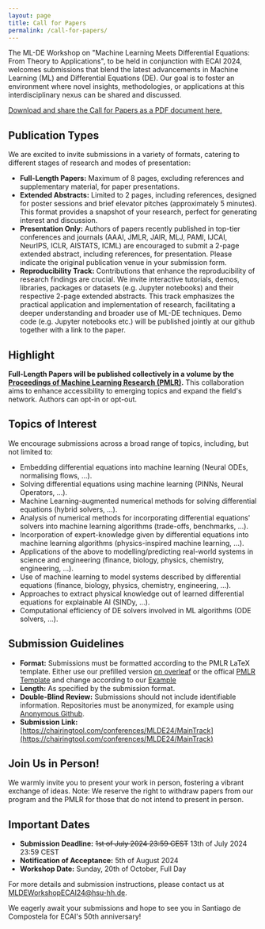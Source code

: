```yaml
---
layout: page
title: Call for Papers
permalink: /call-for-papers/
---
```


The ML-DE Workshop on "Machine Learning Meets Differential Equations: From Theory to Applications", to be held in conjunction with ECAI 2024, welcomes submissions that blend the latest advancements in Machine Learning (ML) and Differential Equations (DE). Our goal is to foster an environment where novel insights, methodologies, or applications at this interdisciplinary nexus can be shared and discussed.

[Download and share the Call for Papers as a PDF document here.](/assets/pdf/call_for_papers.pdf)

## Publication Types

We are excited to invite submissions in a variety of formats, catering to different stages of research and modes of presentation:

- **Full-Length Papers:** Maximum of 8 pages, excluding references and supplementary material, for paper presentations.
- **Extended Abstracts:** Limited to 2 pages, including references, designed for poster sessions and brief elevator pitches (approximately 5 minutes). This format provides a snapshot of your research, perfect for generating interest and discussion.
- **Presentation Only:** Authors of papers recently published in top-tier conferences and journals (AAAI, JMLR, JAIR, MLJ, PAMI, IJCAI, NeurIPS, ICLR, AISTATS, ICML) are encouraged to submit a 2-page extended abstract, including references, for presentation. Please indicate the original publication venue in your submission form.
- **Reproducibility Track:** Contributions that enhance the reproducibility of research findings are crucial. We invite interactive tutorials, demos, libraries, packages or datasets (e.g. Jupyter notebooks) and their respective 2-page extended abstracts. This track emphasizes the practical application and implementation of research, facilitating a deeper understanding and broader use of ML-DE techniques. Demo code (e.g. Jupyter notebooks etc.) will be published jointly at our github together with a link to the paper.

## Highlight
**Full-Length Papers will be published collectively in a volume by the [Proceedings of Machine Learning Research (PMLR)](http://proceedings.mlr.press/).** This collaboration aims to enhance accessibility to emerging topics and expand the field's network. Authors can opt-in or opt-out.


## Topics of Interest

We encourage submissions across a broad range of topics, including, but not limited to:

- Embedding differential equations into machine learning (Neural ODEs, normalising flows, ...).
- Solving differential equations using machine learning (PINNs, Neural Operators, ...).
- Machine Learning-augmented numerical methods for solving differential equations (hybrid solvers, ...).
- Analysis of numerical methods for incorporating differential equations' solvers into machine learning algorithms (trade-offs, benchmarks, ...).
- Incorporation of expert-knowledge given by differential equations into machine learning algorithms (physics-inspired machine learning, ...).
- Applications of the above to modelling/predicting real-world systems in science and engineering (finance, biology, physics, chemistry, engineering, ...).
- Use of machine learning to model systems described by differential equations (finance, biology, physics, chemistry, engineering, ...).
- Approaches to extract physical knowledge out of learned differential equations for explainable AI (SINDy, ...).
- Computational efficiency of DE solvers involved in ML algorithms (ODE solvers, ...).


## Submission Guidelines

- **Format:** Submissions must be formatted according to the PMLR LaTeX template. Either use our prefilled version [on overleaf](https://www.overleaf.com/read/ftpzwffrtzjj#7eb024) or the offical [PMLR Template](https://ctan.org/tex-archive/macros/latex/contrib/jmlr) and change according to our [Example](/assets/pdf/ML_DE_ECAI2024.pdf)
- **Length:** As specified by the submission format.
- **Double-Blind Review:** Submissions should not include identifiable information. Repositories must be anonymized, for example using [Anonymous Github](https://anonymous.4open.science/).
- **Submission Link:** [https://chairingtool.com/conferences/MLDE24/MainTrack](https://chairingtool.com/conferences/MLDE24/MainTrack)

## Join Us in Person!

We warmly invite you to present your work in person, fostering a vibrant exchange of ideas. Note: We reserve the right to withdraw papers from our program and the PMLR for those that do not intend to present in person.

## Important Dates

- **Submission Deadline:** ~~1st of July 2024 23:59 CEST~~ 13th of July 2024 23:59 CEST
- **Notification of Acceptance:** 5th of August 2024
- **Workshop Date:** Sunday, 20th of October, Full Day

For more details and submission instructions, please contact us at [MLDEWorkshopECAI24@hsu-hh.de](mailto:MLDEWorkshopECAI24@hsu-hh.de).

We eagerly await your submissions and hope to see you in Santiago de Compostela for ECAI's 50th anniversary!

